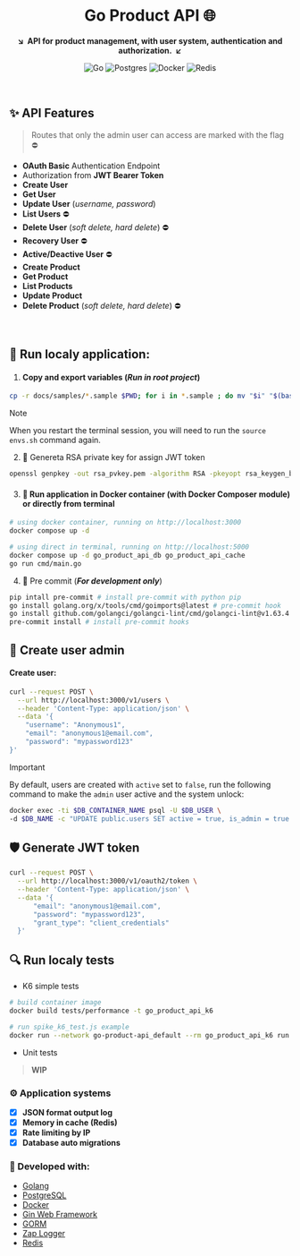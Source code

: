 <div align="center">

# Go Product API :globe_with_meridians:

**&searr;&nbsp;&nbsp;API for product management, with user system, authentication and authorization.&nbsp;&nbsp;&swarr;**

![Go](https://img.shields.io/badge/go-%2300ADD8.svg?style=for-the-badge&logo=go&logoColor=white)
![Postgres](https://img.shields.io/badge/postgres-%23316192.svg?style=for-the-badge&logo=postgresql&logoColor=white)
![Docker](https://img.shields.io/badge/docker-%230db7ed.svg?style=for-the-badge&logo=docker&logoColor=white)
![Redis](https://img.shields.io/badge/redis-%23DD0031.svg?style=for-the-badge&logo=redis&logoColor=white)
<!-- ![Nginx](https://img.shields.io/badge/nginx-%23009639.svg?style=for-the-badge&logo=nginx&logoColor=white) -->

</div>
&nbsp;&nbsp;

## ✨ API Features
> Routes that only the admin user can access are marked with the flag :no_entry:

- **OAuth Basic** Authentication Endpoint
- Authorization from **JWT Bearer Token**
- **Create User**
- **Get User**
- **Update User** (*_username, password_*)
- **List Users** :no_entry:
- **Delete User** (*_soft delete, hard delete_*) :no_entry:
- **Recovery User** :no_entry:
- **Active/Deactive User** :no_entry:
- **Create Product**
- **Get Product**
- **List Products**
- **Update Product**
- **Delete Product** (*_soft delete, hard delete_*) :no_entry:

&nbsp;&nbsp;

## 🔧 Run localy application:

1) #### Copy and export variables (*__Run in root project__*)
```bash
cp -r docs/samples/*.sample $PWD; for i in *.sample ; do mv "$i" "$(basename "$i" .sample)" ; done && source envs.sh
```
> [!NOTE]
> When you restart the terminal session, you will need to run the `source envs.sh` command again.

2) 🔑 Genereta RSA private key for assign JWT token
```bash
openssl genpkey -out rsa_pvkey.pem -algorithm RSA -pkeyopt rsa_keygen_bits:2048
```

3) #### 🐋 Run application in Docker container (with Docker Composer module) or directly from terminal
```bash
# using docker container, running on http://localhost:3000
docker compose up -d
```

```bash
# using direct in terminal, running on http://localhost:5000
docker compose up -d go_product_api_db go_product_api_cache
go run cmd/main.go
```

4) 🧩 Pre commit (*__For development only__*)
```bash
pip intall pre-commit # install pre-commit with python pip
go install golang.org/x/tools/cmd/goimports@latest # pre-commit hook
go install github.com/golangci/golangci-lint/cmd/golangci-lint@v1.63.4 # pre-commit hook
pre-commit install # install pre-commit hooks
```

## 🔐 Create user admin

#### Create user:
```bash
curl --request POST \
  --url http://localhost:3000/v1/users \
  --header 'Content-Type: application/json' \
  --data '{
	"username": "Anonymous1",
	"email": "anonymous1@email.com",
	"password": "mypassword123"
}'
```

> [!IMPORTANT]
> By default, users are created with `active` set to `false`, run the following command to make the `admin` user active and the system unlock:

```bash
docker exec -ti $DB_CONTAINER_NAME psql -U $DB_USER \
-d $DB_NAME -c "UPDATE public.users SET active = true, is_admin = true WHERE id = 1;"
```

## 🛡️ Generate JWT token
```bash
curl --request POST \
  --url http://localhost:3000/v1/oauth2/token \
  --header 'Content-Type: application/json' \
  --data '{
      "email": "anonymous1@email.com",
      "password": "mypassword123",
      "grant_type": "client_credentials"
  }'
```

## 🔍 Run localy tests

- K6 simple tests
```bash
# build container image
docker build tests/performance -t go_product_api_k6
```
```bash
# run spike_k6_test.js example
docker run --network go-product-api_default --rm go_product_api_k6 run spike_k6_test.js
```
- Unit tests
>**WIP**

### ⚙️ Application systems
- [x] **JSON format output log**
- [x] **Memory in cache (Redis)**
- [x] **Rate limiting by IP**
- [x] **Database auto migrations**
<!-- - [ ] **NGnix** proxy System -->

### 🎯 Developed with:
- [Golang](https://go.dev/)
- [PostgreSQL](https://www.postgresql.org/)
- [Docker](https://www.docker.com/)
- [Gin Web Framework](https://gin-gonic.com/)
- [GORM](https://gorm.io/index.html)
- [Zap Logger](https://github.com/uber-go/zap)
- [Redis](https://github.com/redis/go-redis)
<!-- - [NGnix](https://nginx.org/) -->
